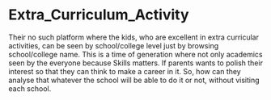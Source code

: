 # Extra_Curriculum_Activity
Their no such platform where the kids, who are excellent in extra curricular activities, can be seen by school/college level just by browsing school/college name.
This is a time of generation where not only academics seen by the everyone because Skills matters. 
If parents wants to polish their interest so that they can think to make a career in it. So, how can they analyse that whatever the school will be able to do it or not, without visiting each school.
